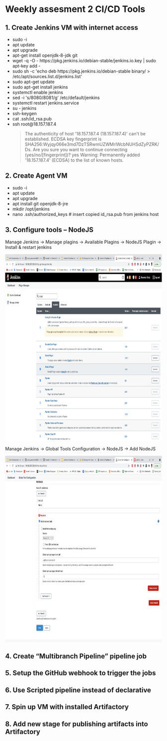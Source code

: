 <h1>Weekly assesment 2 CI/CD Tools</h1>
<h2>1. Create Jenkins VM with internet access </h2>
<ul>
  <li>sudo -i</li>
  <li>apt update</li>
  <li>apt upgrade</li>
  <li>apt-get install openjdk-8-jdk git</li>
  <li>wget -q -O - https://pkg.jenkins.io/debian-stable/jenkins.io.key | sudo apt-key add -</li>
  <li>sudo sh -c 'echo deb https://pkg.jenkins.io/debian-stable binary/ > /etc/apt/sources.list.d/jenkins.list'</li>
  <li>sudo apt-get update</li>
  <li>sudo apt-get install jenkins</li> 
  <li>systemctl enable jenkins</li>
  <li>sed -i 's/8080/8081/g' /etc/default/jenkins</li>
  <li>systemctl restart jenkins.service</li>
  <li>su - jenkins</li>
  <li>ssh-keygen</li>
  <li>cat .ssh/id_rsa.pub</li>
  <li>ssh root@18.157.187.4</li>
  <blockquote>
    The authenticity of host '18.157.187.4 (18.157.187.4)' can't be established.
ECDSA key fingerprint is SHA256:Wyjqy066e3md7DzTSRwmUZWMrIWcbNUHSdZyPZRK/Ds.
Are you sure you want to continue connecting (yes/no/[fingerprint])? yes
Warning: Permanently added '18.157.187.4' (ECDSA) to the list of known hosts.
  </blockquote>
</ul>
<h2>2. Create Agent VM </h2>
<ul>
  <li>sudo -i</li>
  <li>apt update</li>
  <li>apt upgrade</li>
  <li>apt install git openjdk-8-jre</li>
  <li>mkdir /opt/jenkins</li>
  <li>nano .ssh/authorized_keys   # insert copied id_rsa.pub from jenkins host</li>
</ul>
  <h2>3. Configure tools – NodeJS</h2>
<p>Manage Jenkins -> Manage plagins -> Available Plagins -> NodeJS Plagin -> Install & restart jenkins</p>
<img src="https://github.com/ResseN/week_assesments/blob/main/Week2_CI_CD_tools/Plagin_install.png" height="600px"/> 
<p>Manage Jenkins -> Global Tools Configuration -> NodeJS -> Add NodeJS</p>
<img src="https://github.com/ResseN/week_assesments/blob/main/Week2_CI_CD_tools/Nodejs_install.png" height="600px"/> 
<h2>4. Create “Multibranch Pipeline” pipeline job</h2>
<h2>5. Setup the GitHub webhook to trigger the jobs</h2>
<h2>6. Use Scripted pipeline instead of declarative</h2>
<h2>7. Spin up VM with installed Artifactory</h2>
<h2>8. Add new stage for publishing artifacts into Artifactory</h2>
